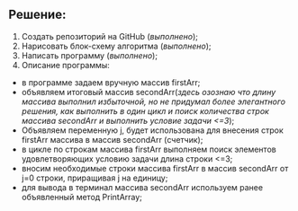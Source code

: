 ## Решение:
1. Создать репозиторий на GitHub (*выполнено*);
2. Нарисовать блок-схему алгоритма (*выполнено*);
3. Написать программу (*выполнено*);
4. Описание программы:
* в программе задаем вручную массив firstArr;
* объявляем итоговый массив secondArr(*здесь озознаю что длину массива выполнил избыточной, но не придумал более элегантного решения, как выполнить в один цикл и поиск количества строк массива secondArr и выполнить условие задачи <=3*);
* Объявляем переменную j, будет использована для внесения строк firstArr массива в массив secondArr (счетчик);
* в цикле по строкам массива firstArr выполняем поиск элементов удовлетворяющих условию задачи длина строки  <=3;
* вносим необходимые строки массива firstArr в массив secondArr от j=0 строки, приращивая j на единицу;
* для вывода в терминал массива secondArr используем ранее объявленный метод PrintArray;